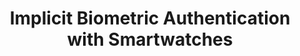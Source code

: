 ---
advisors:
- Cem Ersoy
students:
- name: Yağmur Ceren Dardağan
title: Implicit Biometric Authentication with Smartwatches
type: project
---